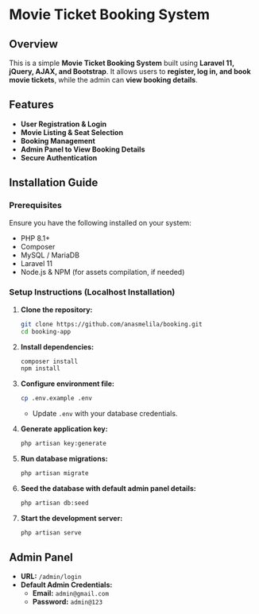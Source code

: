 # Movie Ticket Booking System

## Overview

This is a simple **Movie Ticket Booking System** built using **Laravel 11, jQuery, AJAX, and Bootstrap**. It allows users to **register, log in, and book movie tickets**, while the admin can **view booking details**.

## Features

-   **User Registration & Login**
-   **Movie Listing & Seat Selection**
-   **Booking Management**
-   **Admin Panel to View Booking Details**
-   **Secure Authentication**

## Installation Guide

### Prerequisites

Ensure you have the following installed on your system:

-   PHP 8.1+
-   Composer
-   MySQL / MariaDB
-   Laravel 11
-   Node.js & NPM (for assets compilation, if needed)

### Setup Instructions (Localhost Installation)

1. **Clone the repository:**
    ```sh
    git clone https://github.com/anasmelila/booking.git
    cd booking-app
    ```
2. **Install dependencies:**
    ```sh
    composer install
    npm install
    ```
3. **Configure environment file:**

    ```sh
    cp .env.example .env
    ```

    - Update `.env` with your database credentials.

4. **Generate application key:**

    ```sh
    php artisan key:generate
    ```

5. **Run database migrations:**

    ```sh
    php artisan migrate
    ```

6. **Seed the database with default admin panel details:**

    ```sh
    php artisan db:seed
    ```

7. **Start the development server:**
    ```sh
    php artisan serve
    ```

## Admin Panel

-   **URL:** `/admin/login`
-   **Default Admin Credentials:**
    -   **Email:** `admin@gmail.com`
    -   **Password:** `admin@123`
